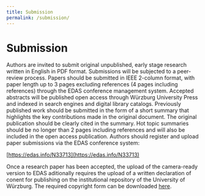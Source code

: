 ```yaml
---
title: Submission
permalink: /submission/
---
```


# Submission
Authors are invited to submit original unpublished, early stage research written in English in PDF format. Submissions will be subjected to a peer-review process. Papers should be submitted in IEEE 2-column format, with paper length up to 3 pages excluding references (4 pages including references) through the EDAS conference management system. Accepted abstracts will be published open access through Würzburg University Press and indexed in search engines and digital library catalogs. Previously published work should be submitted in the form of a short summary that highlights the key contributions made in the original document. The original publication should be clearly cited in the summary. Hot topic summaries should be no longer than 2 pages including references and will also be included in the open access publication. Authors should register and upload paper submissions via the EDAS conference system: 

[https://edas.info/N33713](https://edas.info/N33713)

Once a research paper has been accepted, the upload of the camera-ready version to EDAS aditionally requires the upload of a written declaration of conent for publishing on the institutional repository of the University of Würzburg. The required copyright form can be downloaded <a href="../assets/forms/Autorenvertrag_OPUS_en_WueWoWAS25.pdf"> here</a>.
